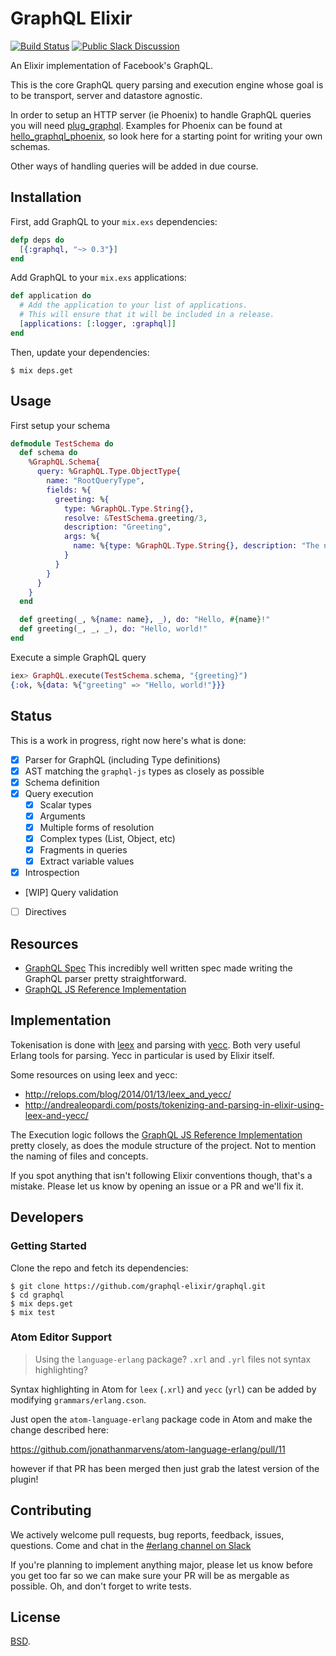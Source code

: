 # GraphQL Elixir

[![Build Status](https://travis-ci.org/graphql-elixir/graphql.svg)](https://travis-ci.org/graphql-elixir/graphql)
[![Public Slack Discussion](https://graphql-slack.herokuapp.com/badge.svg)](https://graphql-slack.herokuapp.com/)

An Elixir implementation of Facebook's GraphQL.

This is the core GraphQL query parsing and execution engine whose goal is to be
transport, server and datastore agnostic.

In order to setup an HTTP server (ie Phoenix) to handle GraphQL queries you will
need [plug_graphql](https://github.com/graphql-elixir/plug_graphql).
Examples for Phoenix can be found at [hello_graphql_phoenix](https://github.com/graphql-elixir/hello_graphql_phoenix), so look here for a starting point for writing your own schemas.

Other ways of handling queries will be added in due course.

## Installation

First, add GraphQL to your `mix.exs` dependencies:

```elixir
defp deps do
  [{:graphql, "~> 0.3"}]
end
```

Add GraphQL to your `mix.exs` applications:

```elixir
def application do
  # Add the application to your list of applications.
  # This will ensure that it will be included in a release.
  [applications: [:logger, :graphql]]
end
```

Then, update your dependencies:

```sh-session
$ mix deps.get
```

## Usage

First setup your schema

```elixir
defmodule TestSchema do
  def schema do
    %GraphQL.Schema{
      query: %GraphQL.Type.ObjectType{
        name: "RootQueryType",
        fields: %{
          greeting: %{
            type: %GraphQL.Type.String{},
            resolve: &TestSchema.greeting/3,
            description: "Greeting",
            args: %{
              name: %{type: %GraphQL.Type.String{}, description: "The name of who you'd like to greet."},
            }
          }
        }
      }
    }
  end

  def greeting(_, %{name: name}, _), do: "Hello, #{name}!"
  def greeting(_, _, _), do: "Hello, world!"
end
```

Execute a simple GraphQL query

```elixir
iex> GraphQL.execute(TestSchema.schema, "{greeting}")
{:ok, %{data: %{"greeting" => "Hello, world!"}}}
```

## Status

This is a work in progress, right now here's what is done:

- [x] Parser for GraphQL (including Type definitions)
- [x] AST matching the `graphql-js` types as closely as possible
- [x] Schema definition
- [x] Query execution
  - [x] Scalar types
  - [x] Arguments
  - [x] Multiple forms of resolution
  - [x] Complex types (List, Object, etc)
  - [x] Fragments in queries
  - [x] Extract variable values
- [x] Introspection
- [WIP] Query validation
- [ ] Directives

## Resources

- [GraphQL Spec](http://facebook.github.io/graphql/) This incredibly well written spec made writing the GraphQL parser pretty straightforward.
- [GraphQL JS Reference Implementation](https://github.com/graphql/graphql-js)

## Implementation

Tokenisation is done with [leex](http://erlang.org/doc/man/leex.html) and parsing with [yecc](http://erlang.org/doc/man/yecc.html). Both very useful Erlang tools for parsing. Yecc in particular is used by Elixir itself.

Some resources on using leex and yecc:

* http://relops.com/blog/2014/01/13/leex_and_yecc/
* http://andrealeopardi.com/posts/tokenizing-and-parsing-in-elixir-using-leex-and-yecc/

The Execution logic follows the [GraphQL JS Reference Implementation](https://github.com/graphql/graphql-js) pretty closely, as does the module structure of the project. Not to mention the naming of files and concepts.

If you spot anything that isn't following Elixir conventions though, that's a mistake. Please let us know by opening an issue or a PR and we'll fix it.

## Developers

### Getting Started

Clone the repo and fetch its dependencies:

```
$ git clone https://github.com/graphql-elixir/graphql.git
$ cd graphql
$ mix deps.get
$ mix test
```

### Atom Editor Support

>  Using the `language-erlang` package? `.xrl` and `.yrl` files not syntax highlighting?

Syntax highlighting in Atom for `leex` (`.xrl`) and `yecc` (`yrl`) can be added by modifying `grammars/erlang.cson`.

Just open the `atom-language-erlang` package code in Atom and make the change described here:

https://github.com/jonathanmarvens/atom-language-erlang/pull/11

however if that PR has been merged then just grab the latest version of the plugin!

## Contributing

We actively welcome pull requests, bug reports, feedback, issues, questions. Come and chat in the [#erlang channel on Slack](https://graphql-slack.herokuapp.com/)

If you're planning to implement anything major, please let us know before you get too far so we can make sure your PR will be as mergable as possible. Oh, and don't forget to write tests.

## License

[BSD](https://github.com/graphql-elixir/graphql/blob/master/LICENSE).
